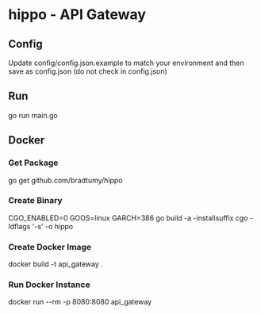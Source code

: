# hippo - API Gateway

## Config
Update config/config.json.example to match your environment and then save as config.json (do not check in config.json)

## Run
go run main.go

## Docker

### Get Package
go get github.com/bradtumy/hippo

### Create Binary
CGO_ENABLED=0 GOOS=linux GARCH=386 go build -a -installsuffix cgo -ldflags '-s' -o hippo

### Create Docker Image
docker build -t api_gateway .

### Run Docker Instance
docker run --rm -p 8080:8080 api_gateway
